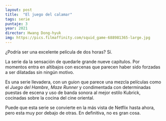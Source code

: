 ```yaml
---
layout: post
title:  "El juego del calamar"
tags: serie
puntaje: 3
year: 2021
director: Hwang Dong-hyuk
img: https://pics.filmaffinity.com/squid_game-688981365-large.jpg
---
```


¿Podría ser una excelente película de dos horas? Sí.

La serie da la sensación de quedarle grande nueve capítulos. Por momentos entra en altibajos con escenas que parecen haber sido forzadas a ser dilatadas sin ningún motivo.

Es una serie llevadera, con un guion que parece una mezcla películas como el *Juego del Hambre*, *Maze Runner* y condimentada con determinadas puestas de escena y uso de banda sonora al mejor estilo Kubrick, cocinadas sobre la cocina del cine oriental.

Puede que esta serie se convierte en la más vista de Netflix hasta ahora, pero esta muy por debajo de otras. En definitiva, no es gran cosa.

  
